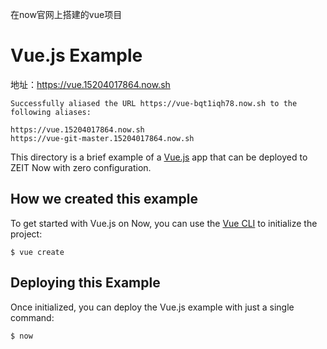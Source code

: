 在now官网上搭建的vue项目




# Vue.js Example

地址：https://vue.15204017864.now.sh

```
Successfully aliased the URL https://vue-bqt1iqh78.now.sh to the following aliases:

https://vue.15204017864.now.sh
https://vue-git-master.15204017864.now.sh

```

This directory is a brief example of a [Vue.js](https://vuejs.org/) app that can be deployed to ZEIT Now with zero configuration.

## How we created this example 

To get started with Vue.js on Now, you can use the [Vue CLI](https://cli.vuejs.org/guide/creating-a-project.html#vue-create) to initialize the project:

```shell
$ vue create
```

## Deploying this Example

Once initialized, you can deploy the Vue.js example with just a single command:

```shell
$ now
```
